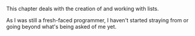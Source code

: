 This chapter deals with the creation of and working with lists.

As I was still a fresh-faced programmer, I haven't started straying from or going beyond what's being asked of me yet.
